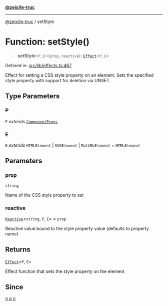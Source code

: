 [**@zeix/le-truc**](../README.md)

---

[@zeix/le-truc](../globals.md) / setStyle

# Function: setStyle()

> **setStyle**\<`P`, `E`\>(`prop`, `reactive`): [`Effect`](../type-aliases/Effect.md)\<`P`, `E`\>

Defined in: [src/lib/effects.ts:467](https://github.com/zeixcom/le-truc/blob/a2e3a5bb1b7ab9e964c80c41c9edbb895cf2ce79/src/lib/effects.ts#L467)

Effect for setting a CSS style property on an element.
Sets the specified style property with support for deletion via UNSET.

## Type Parameters

### P

`P` _extends_ [`ComponentProps`](../type-aliases/ComponentProps.md)

### E

`E` _extends_ `HTMLElement` \| `SVGElement` \| `MathMLElement` = `HTMLElement`

## Parameters

### prop

`string`

Name of the CSS style property to set

### reactive

[`Reactive`](../type-aliases/Reactive.md)\<`string`, `P`, `E`\> = `prop`

Reactive value bound to the style property value (defaults to property name)

## Returns

[`Effect`](../type-aliases/Effect.md)\<`P`, `E`\>

Effect function that sets the style property on the element

## Since

0.8.0
